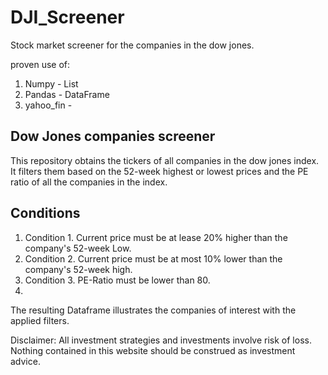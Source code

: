 # DJI_Screener
Stock market screener for the companies in the dow jones.

proven use of:
 1) Numpy - List
 2) Pandas - DataFrame
 3) yahoo_fin - 

## Dow Jones companies screener
This repository obtains the tickers of all companies in the dow jones index. It filters them based on the 52-week highest or lowest prices and the PE ratio of all the companies in the index. 

## Conditions

  1) Condition 1. Current price must be at lease 20% higher than the company's 52-week Low.
  2) Condition 2. Current price must be at most 10% lower than the company's 52-week high.
  3) Condition 3. PE-Ratio must be lower than 80.
  4) 
The resulting Dataframe illustrates the companies of interest with the applied filters. 

Disclaimer: All investment strategies and investments involve risk of loss. Nothing contained in this website should be construed as investment advice.


